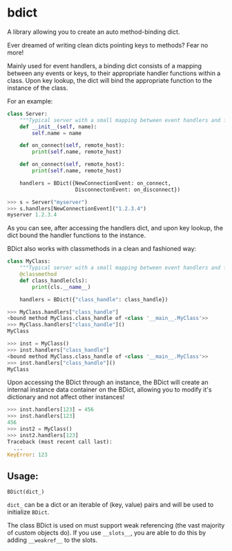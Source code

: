 # bdict
A library allowing you to create an auto method-binding dict.

Ever dreamed of writing clean dicts pointing keys to methods? Fear no more!

Mainly used for event handlers, a binding dict consists of a mapping between
any events or keys, to their appropriate handler functions within a class.
Upon key lookup, the dict will bind the appropriate function to the instance
of the class.

For an example:

```Python
class Server:
    """Typical server with a small mapping between event handlers and functions"""
    def __init__(self, name):
        self.name = name

    def on_connect(self, remote_host):
        print(self.name, remote_host)

    def on_connect(self, remote_host):
        print(self.name, remote_host)

    handlers = BDict({NewConnectionEvent: on_connect,
                      DisconnectonEvent: on_disconnect})

>>> s = Server("myserver")
>>> s.handlers[NewConnectionEvent]("1.2.3.4")
myserver 1.2.3.4
```
As you can see, after accessing the handlers dict, and upon key lookup,
the dict bound the handler functions to the instance.

BDict also works with classmethods in a clean and fashioned way:

```Python
class MyClass:
    """Typical server with a small mapping between event handlers and functions"""            
    @classmethod
    def class_handle(cls):
        print(cls.__name__)

    handlers = BDict({"class_handle": class_handle})

>>> MyClass.handlers["class_handle"]
<bound method MyClass.class_handle of <class '__main__.MyClass'>>
>>> MyClass.handlers["class_handle"]()
MyClass

>>> inst = MyClass()
>>> inst.handlers["class_handle"]
<bound method MyClass.class_handle of <class '__main__.MyClass'>>
>>> inst.handlers["class_handle"]()
MyClass
```
Upon accessing the BDict through an instance, the BDict will create an internal instance data container on the BDict, 
allowing you to modify it's dictionary and not affect other instances!
```Python
>>> inst.handlers[123] = 456
>>> inst.handlers[123]
456
>>> inst2 = MyClass()
>>> inst2.handlers[123]
Traceback (most recent call last):
  ...
KeyError: 123
```

## Usage:

`BDict(dict_)`

`dict_` can be a dict or an iterable of (key, value) pairs and will be used to initialize `BDict`.

The class BDict is used on must support weak referencing (the vast majority of custom objects do). If you use `__slots__`, you are able to do this by adding `__weakref__` to the slots.
